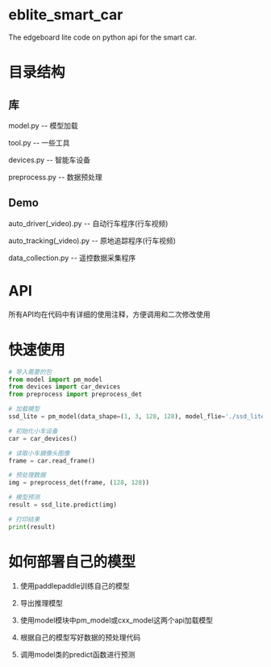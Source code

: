 # eblite_smart_car
The edgeboard lite code on python api for the smart car.

# 目录结构
## 库
model.py -- 模型加载

tool.py -- 一些工具

devices.py -- 智能车设备

preprocess.py -- 数据预处理
## Demo
auto_driver(_video).py -- 自动行车程序(行车视频)

auto_tracking(_video).py -- 原地追踪程序(行车视频)

data_collection.py -- 遥控数据采集程序
# API
所有API均在代码中有详细的使用注释，方便调用和二次修改使用

# 快速使用
```python
# 导入需要的包
from model import pm_model
from devices import car_devices
from preprocess import preprocess_det

# 加载模型
ssd_lite = pm_model(data_shape=(1, 3, 128, 128), model_flie='./ssd_lite/model', param_file='./ssd_lite/params')

# 初始化小车设备
car = car_devices()

# 读取小车摄像头图像
frame = car.read_frame()

# 预处理数据
img = preprocess_det(frame, (128, 128))

# 模型预测
result = ssd_lite.predict(img)

# 打印结果
print(result)
```
# 如何部署自己的模型
1. 使用paddlepaddle训练自己的模型

2. 导出推理模型

3. 使用model模块中pm_model或cxx_model这两个api加载模型

4. 根据自己的模型写好数据的预处理代码

5. 调用model类的predict函数进行预测
